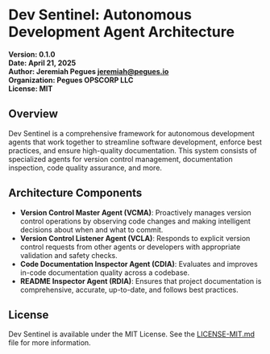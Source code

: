 # Dev Sentinel: Autonomous Development Agent Architecture

**Version: 0.1.0**  
**Date: April 21, 2025**  
**Author: Jeremiah Pegues <jeremiah@pegues.io>**  
**Organization: Pegues OPSCORP LLC**  
**License: MIT**

## Overview

Dev Sentinel is a comprehensive framework for autonomous development agents that work together to streamline software development, enforce best practices, and ensure high-quality documentation. This system consists of specialized agents for version control management, documentation inspection, code quality assurance, and more.

## Architecture Components

- **Version Control Master Agent (VCMA)**: Proactively manages version control operations by observing code changes and making intelligent decisions about when and what to commit.
- **Version Control Listener Agent (VCLA)**: Responds to explicit version control requests from other agents or developers with appropriate validation and safety checks.
- **Code Documentation Inspector Agent (CDIA)**: Evaluates and improves in-code documentation quality across a codebase.
- **README Inspector Agent (RDIA)**: Ensures that project documentation is comprehensive, accurate, up-to-date, and follows best practices.

## License

Dev Sentinel is available under the MIT License. See the [LICENSE-MIT.md](LICENSE-MIT.md) file for more information.
